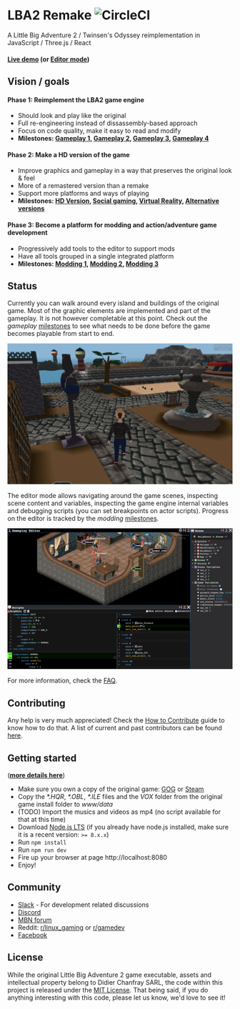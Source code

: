 # LBA2 Remake ![CircleCI](https://circleci.com/gh/agrande/lba2remake.png?style=shield&circle-token=:circle-token)
A Little Big Adventure 2 / Twinsen's Odyssey reimplementation in JavaScript / Three.js / React

#### [Live demo](http://lba2remake.xesf.net) (or [Editor mode](http://lba2remake.xesf.net/#editor=true))


## Vision / goals

#### Phase 1: Reimplement the LBA2 game engine
  * Should look and play like the original
  * Full re-engineering instead of dissassembly-based approach
  * Focus on code quality, make it easy to read and modify
  * __Milestones: [Gameplay 1](https://github.com/agrande/lba2remake/milestone/3), [Gameplay 2](https://github.com/agrande/lba2remake/milestone/5), [Gameplay 3](https://github.com/agrande/lba2remake/milestone/1), [Gameplay 4](https://github.com/agrande/lba2remake/milestone/4)__

#### Phase 2: Make a HD version of the game
  * Improve graphics and gameplay in a way that preserves the original look & feel
  * More of a remastered version than a remake
  * Support more platforms and ways of playing
  * __Milestones: [HD Version](https://github.com/agrande/lba2remake/milestone/9), [Social gaming](https://github.com/agrande/lba2remake/milestone/12), [Virtual Reality](https://github.com/agrande/lba2remake/milestone/7), [Alternative versions](https://github.com/agrande/lba2remake/milestone/8)__

#### Phase 3: Become a platform for modding and action/adventure game development
  * Progressively add tools to the editor to support mods
  * Have all tools grouped in a single integrated platform
  * __Milestones: [Modding 1](https://github.com/agrande/lba2remake/milestone/6), [Modding 2](https://github.com/agrande/lba2remake/milestone/11), [Modding 3](https://github.com/agrande/lba2remake/milestone/10)__


## Status

Currently you can walk around every island and buildings of the original game.
Most of the graphic elements are implemented and part of the gameplay. It is not however completable at this point.
Check out the *gameplay* [milestones](https://github.com/agrande/lba2remake/milestones) to see what needs to be done before the game becomes playable from start to end.

![Game screenshot](doc/images/screenshot_game.jpeg)

The editor mode allows navigating around the game scenes, inspecting scene content and variables, inspecting the game engine internal variables and debugging scripts (you can set breakpoints on actor scripts).
Progress on the editor is tracked by the *modding* [milestones](https://github.com/agrande/lba2remake/milestones).

![Editor screenshot](doc/images/screenshot_editor.jpeg)

For more information, check the [FAQ](doc/FAQ.md).

## Contributing

Any help is very much appreciated!
Check the [How to Contribute](CONTRIBUTING.md) guide to know how to do that.
A list of current and past contributors can be found [here](AUTHORS.md).

## Getting started

(**[more details here](doc/getting_started.md)**)

* Make sure you own a copy of the original game: [GOG](https://www.gog.com/game/little_big_adventure_2) or [Steam](http://store.steampowered.com/app/398000/Little_Big_Adventure_2/)
* Copy the _*.HQR_, _*.OBL_, _*.ILE_ files and the _VOX_ folder from the original game install folder to _www/data_
* (TODO) Import the musics and videos as mp4 (no script available for that at this time)
* Download [Node.js LTS](https://nodejs.org) (if you already have node.js installed, make sure it is a recent version: `>= 8.x.x`)
* Run `npm install`
* Run `npm run dev`
* Fire up your browser at page http://localhost:8080
* Enjoy!


## Community

* [Slack](https://join.slack.com/t/lba2remake/shared_invite/enQtMzIyNzIwNDMzNTIxLTc5OGVkNjI3NGE4YjM5ZTE5YmRkODBjMzNjOTk5NGM1NGIyMTI2N2FlOTYzYjBlZjE4NzIzYWI3ZWI0YmViMmI) - For development related discussions
* [Discord](https://discord.gg/cDmFTWq)
* [MBN forum](https://forum.magicball.net/showthread.php?t=18208)
* Reddit: [r/linux_gaming](https://www.reddit.com/r/linux_gaming/comments/8049mn/a_little_big_adventure_2_twinsens_odyssey/) or [r/gamedev](https://www.reddit.com/r/gamedev/comments/80cn9u/open_source_reimplementation_of_little_big/)
* [Facebook](https://www.facebook.com/groups/twinsen/permalink/1565479966839300/)


## License

While the original Little Big Adventure 2 game executable, assets and intellectual property belong to Didier Chanfray SARL, the code within this project is released under the [MIT License](LICENSE).
That being said, if you do anything interesting with this code, please let us know, we'd love to see it!
